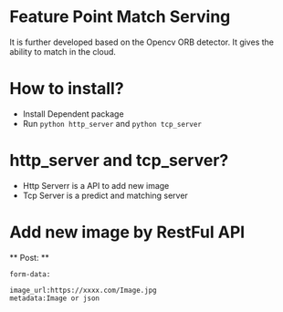 # Feature Point Match Serving
It is further developed based on the Opencv ORB detector. It gives the ability to match in the cloud.

# How to install?
- Install Dependent package
- Run `python http_server` and `python tcp_server`


# http_server and tcp_server?
- Http Serverr is a API to add new image
- Tcp Server is a predict and matching server

# Add new image by RestFul API
** Post: **
```
form-data:

image_url:https://xxxx.com/Image.jpg
metadata:Image or json 

```